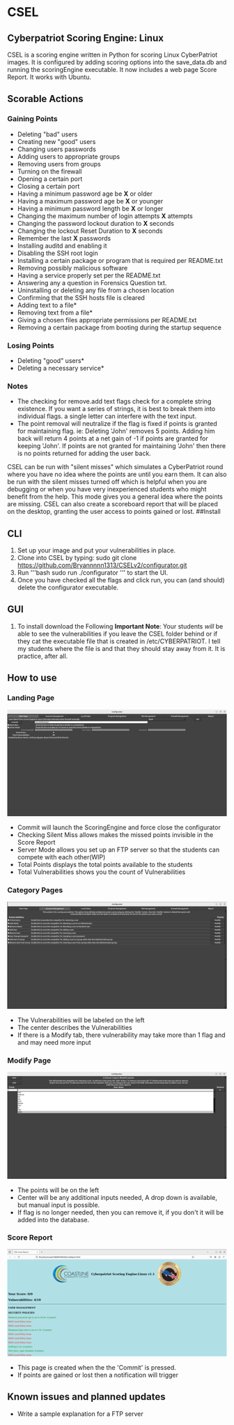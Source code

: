 # CSEL
## Cyberpatriot Scoring Engine: Linux

CSEL is a scoring engine written in Python for scoring Linux CyberPatriot images. It is configured by adding scoring options into the save_data.db and running the scoringEngine executable. It now includes a web page Score Report. It works with Ubuntu.

## Scorable Actions
### Gaining Points
- Deleting "bad" users
- Creating new "good" users
- Changing  users passwords
- Adding users to appropriate groups
- Removing users from groups
- Turning on the firewall
- Opening a certain port 
- Closing a certain port 
- Having a minimum password age be **X** or older 
- Having a maximum password age be **X** or younger  
- Having a minimum password length be **X** or longer 
- Changing the maximum number of login attempts **X** attempts 
- Changing the password lockout duration to **X** seconds
- Changing  the lockout Reset Duration to **X** seconds
- Remember the last **X** passwords
- Installing auditd and enabling it
- Disabling the SSH root login
- Installing a certain package or program that is required per README.txt
- Removing possibly malicious software
- Having a service properly set per the README.txt
- Answering any a question in Forensics Question txt.
- Uninstalling or deleting any file from a chosen location
- Confirming that the SSH hosts file is cleared
- Adding text to a file*
- Removing text from a file*
- Giving a chosen files appropriate permissions per README.txt
- Removing a certain package from booting during the startup sequence
### Losing Points
- Deleting "good" users*
- Deleting a necessary service*
### Notes
- The checking for remove.add text flags check for a complete string existence. If you want a series of strings, it is best to break them into individual flags. a single letter can interfere with the text input.
- The point removal will neutralize if the flag is fixed if points is granted for maintaining flag.
  	ie: Deleting 'John' removes 5 points. Adding him back will return 4 points at a net gain of -1 if points are granted for keeping 'John'. If points are not granted for maintaining 'John' then there is no points returned for adding the user back.

CSEL can be run with "silent misses" which simulates a CyberPatriot round where you have no idea where the points are until you earn them. It can also be run with the silent misses turned off which is helpful when you are debugging or when you have very inexperienced students who might benefit from the help. This mode gives you a general idea where the points are missing. CSEL can also create a scoreboard report that will be placed on the desktop, granting the user access to points gained or lost. 
##Install 
## CLI
1. Set up your image and put your vulnerabilities in place.
3. Clone into CSEL by typing: sudo git clone https://github.com/Bryannnnn1313/CSELv2/configurator.git
4. Run '''bash
sudo run ./configurator
''' to start the UI. 
6. Once you have checked all the flags and click run, you can (and should) delete the configurator executable.

## GUI
1. To install download the Following
**Important Note**: Your students _will_ be able to see the vulnerabilities if you leave the CSEL folder behind or if they cat the executable file that is created in /etc/CYBERPATRIOT. I tell my students where the file is and that they should stay away from it. It is practice, after all.

## How to use 
### Landing Page
![Landing Page](https://github.com/Bryannnnn1313/CSELv2/blob/master/Config%201st%20Screen.png)
   - Commit will launch the ScoringEngine and force close the configurator
   - Checking Silent Miss allows makes the missed points invisible in the Score Report
   - Server Mode allows you set up an FTP server so that the students can compete with each other(WIP)
   - Total Points displays the total points available to the students
   - Total Vulnerabilities shows you the count of Vulnerabilities
### Category Pages
![Category Page](https://github.com/Bryannnnn1313/CSELv2/blob/master/Config%20Account%20Management.png)
   - The Vulnerabilities will be labeled on the left
   - The center describes the Vulnerabilities
   - If there is a Modify tab, there vulnerability may take more than 1 flag and and may need more input
### Modify Page
![Modify Page](https://github.com/Bryannnnn1313/CSELv2/blob/master/Config%20Modify.png)
   - The points will be on the left
   - Center will be any additional inputs needed, A drop down is available, but manual input is possible.
   - If flag is no longer needed, then you can remove it, if you don't it will be added into the database.
### Score Report
![Score Report](https://github.com/Bryannnnn1313/CSELv2/blob/master/ScoreReport.png)
   - This page is created when the the 'Commit' is pressed.
   - If points are gained or lost then a notification will trigger
## Known issues and planned updates
- Write a sample explanation for a FTP server
